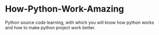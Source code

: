 # How-Python-Work-Amazing
Python source code learning, with which you will know how python works and how to make python project work better.
